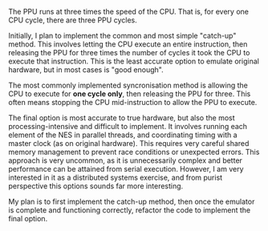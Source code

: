 The PPU runs at three times the speed of the CPU. That is, for every one CPU cycle, there are three PPU cycles.

Initially, I plan to implement the common and most simple "catch-up" method. This involves letting the CPU execute an entire instruction, then releasing the PPU for three times the number of cycles it took the CPU to execute that instruction. This is the least accurate option to emulate original hardware, but in most cases is "good enough".

The most commonly implemented syncronisation method is allowing the CPU to execute for **one cycle only**, then releasing the PPU for three. This often means stopping the CPU mid-instruction to allow the PPU to execute. 

The final option is most accurate to true hardware, but also the most processing-intensive and difficult to implement. It involves running each element of the NES in parallel threads, and coordinating timing with a master clock (as on original hardware). This requires very careful shared memory management to prevent race conditions or unexpected errors. This approach is very uncommon, as it is unnecessarily complex and better performance can be attained from serial execution. However, I am very interested in it as a distributed systems exercise, and from purist perspective this options sounds far more interesting.

My plan is to first implement the catch-up method, then once the emulator is complete and functioning correctly, refactor the code to implement the final option.